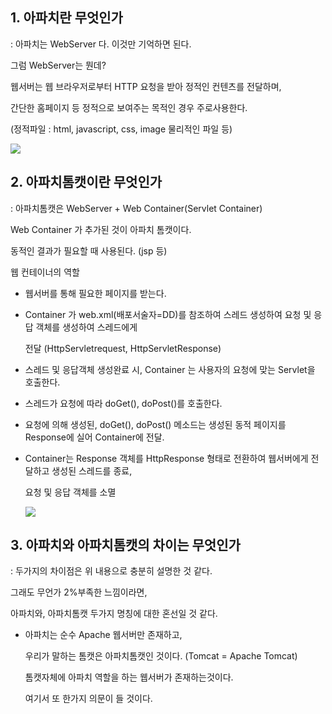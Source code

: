 ## 1. 아파치란 무엇인가

: 아파치는 WebServer 다. 이것만 기억하면 된다.

그럼 WebServer는 뭔데?

웹서버는 웹 브라우저로부터 HTTP 요청을 받아 정적인 컨텐츠를 전달하며,

간단한 홈페이지 등 정적으로 보여주는 목적인 경우 주로사용한다.

(정적파일 : html, javascript, css, image 물리적인 파일 등)

![](https://velog.velcdn.com/images/sunblock99/post/8e2b1c7c-a314-4d5e-bd46-20b1fcee7ada/image.png)

## 2. 아파치톰캣이란 무엇인가

: 아파치톰캣은 WebServer + Web Container(Servlet Container)

Web Container 가 추가된 것이 아파치 톰캣이다.

동적인 결과가 필요할 때 사용된다. (jsp 등)

웹 컨테이너의 역할

- 웹서버를 통해 필요한 페이지를 받는다.

- Container 가 web.xml(배포서술자=DD)를 참조하여 스레드 생성하여 요청 및 응답 객체를 생성하여 스레드에게

  전달 (HttpServletrequest, HttpServletResponse)

- 스레드 및 응답객체 생성완료 시, Container 는 사용자의 요청에 맞는 Servlet을 호출한다.

- 스레드가 요청에 따라 doGet(), doPost()를 호출한다.

- 요청에 의해 생성된, doGet(), doPost() 메소드는 생성된 동적 페이지를 Response에 실어 Container에 전달.

- Container는 Response 객체를 HttpResponse 형태로 전환하여 웹서버에게 전달하고 생성된 스레드를 종료,

  요청 및 응답 객체를 소멸

  ![](https://velog.velcdn.com/images/sunblock99/post/50d952d9-bf33-40b0-8f40-0764c6fc9b16/image.png)

## 3. 아파치와 아파치톰캣의 차이는 무엇인가

: 두가지의 차이점은 위 내용으로 충분히 설명한 것 같다.

그래도 무언가 2%부족한 느낌이라면,

아파치와, 아파치톰캣 두가지 명칭에 대한 혼선일 것 같다.

- 아파치는 순수 Apache 웹서버만 존재하고,

  우리가 말하는 톰캣은 아파치톰캣인 것이다. (Tomcat = Apache Tomcat)

  톰캣자체에 아파치 역할을 하는 웹서버가 존재하는것이다.

  여기서 또 한가지 의문이 들 것이다.
